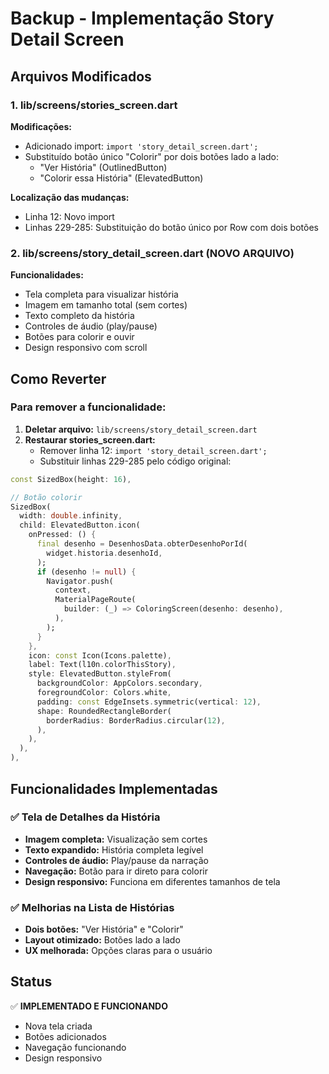 # Backup - Implementação Story Detail Screen

## Arquivos Modificados

### 1. lib/screens/stories_screen.dart
**Modificações:**
- Adicionado import: `import 'story_detail_screen.dart';`
- Substituído botão único "Colorir" por dois botões lado a lado:
  - "Ver História" (OutlinedButton)
  - "Colorir essa História" (ElevatedButton)

**Localização das mudanças:**
- Linha 12: Novo import
- Linhas 229-285: Substituição do botão único por Row com dois botões

### 2. lib/screens/story_detail_screen.dart (NOVO ARQUIVO)
**Funcionalidades:**
- Tela completa para visualizar história
- Imagem em tamanho total (sem cortes)
- Texto completo da história
- Controles de áudio (play/pause)
- Botões para colorir e ouvir
- Design responsivo com scroll

## Como Reverter

### Para remover a funcionalidade:
1. **Deletar arquivo:** `lib/screens/story_detail_screen.dart`
2. **Restaurar stories_screen.dart:**
   - Remover linha 12: `import 'story_detail_screen.dart';`
   - Substituir linhas 229-285 pelo código original:

```dart
const SizedBox(height: 16),

// Botão colorir
SizedBox(
  width: double.infinity,
  child: ElevatedButton.icon(
    onPressed: () {
      final desenho = DesenhosData.obterDesenhoPorId(
        widget.historia.desenhoId,
      );
      if (desenho != null) {
        Navigator.push(
          context,
          MaterialPageRoute(
            builder: (_) => ColoringScreen(desenho: desenho),
          ),
        );
      }
    },
    icon: const Icon(Icons.palette),
    label: Text(l10n.colorThisStory),
    style: ElevatedButton.styleFrom(
      backgroundColor: AppColors.secondary,
      foregroundColor: Colors.white,
      padding: const EdgeInsets.symmetric(vertical: 12),
      shape: RoundedRectangleBorder(
        borderRadius: BorderRadius.circular(12),
      ),
    ),
  ),
),
```

## Funcionalidades Implementadas

### ✅ Tela de Detalhes da História
- **Imagem completa:** Visualização sem cortes
- **Texto expandido:** História completa legível
- **Controles de áudio:** Play/pause da narração
- **Navegação:** Botão para ir direto para colorir
- **Design responsivo:** Funciona em diferentes tamanhos de tela

### ✅ Melhorias na Lista de Histórias
- **Dois botões:** "Ver História" e "Colorir"
- **Layout otimizado:** Botões lado a lado
- **UX melhorada:** Opções claras para o usuário

## Status
✅ **IMPLEMENTADO E FUNCIONANDO**
- Nova tela criada
- Botões adicionados
- Navegação funcionando
- Design responsivo
